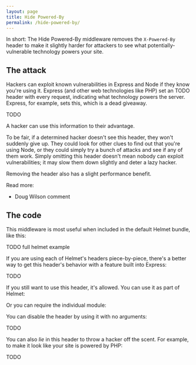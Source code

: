 ```yaml
---
layout: page
title: Hide Powered-By
permalink: /hide-powered-by/
---
```

In short: The Hide Powered-By middleware removes the `X-Powered-By` header to make it slightly harder for attackers to see what potentially-vulnerable technology powers your site.

The attack
----------

Hackers can exploit known vulnerabilities in Express and Node if they know you're using it. Express (and other web technologies like PHP) set an TODO header with every request, indicating what technology powers the server. Express, for example, sets this, which is a dead giveaway.

TODO

A hacker can use this information to their advantage.

To be fair, if a determined hacker doesn't see this header, they won't suddenly give up. They could look for other clues to find out that you're using Node, or they could simply try a bunch of attacks and see if any of them work. Simply omitting this header doesn't mean nobody can exploit vulnerabilities; it may slow them down slightly and deter a lazy hacker.

Removing the header also has a slight performance benefit.

Read more:

- Doug Wilson comment

The code
--------

This middleware is most useful when included in the default Helmet bundle, like this:

TODO full helmet example

If you are using each of Helmet's headers piece-by-piece, there's a better way to get this header's behavior with a feature built into Express:

TODO

If you still want to use this header, it's allowed. You can use it as part of Helmet:

Or you can require the individual module:

You can disable the header by using it with no arguments:

TODO

You can also *lie* in this header to throw a hacker off the scent. For example, to make it look like your site is powered by PHP:

TODO
